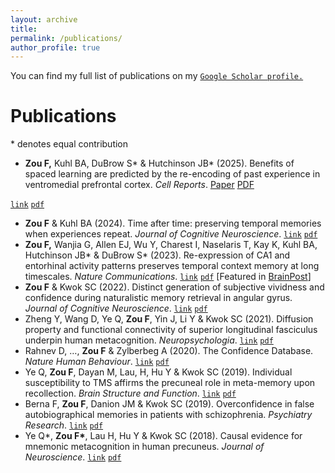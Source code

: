 ```yaml
---
layout: archive
title: 
permalink: /publications/
author_profile: true
---
```


<!-- Google tag (gtag.js) -->
<script async src="https://www.googletagmanager.com/gtag/js?id=G-DSE37TPFBZ"></script>
<script>
  window.dataLayer = window.dataLayer || [];
  function gtag(){dataLayer.push(arguments);}
  gtag('js', new Date());

  gtag('config', 'G-DSE37TPFBZ');
</script>

<!--{% if author.googlescholar %}
  You can also find my articles on <u><a href="{{author.googlescholar}}">my Google Scholar profile</a>.</u>
{% endif %}

{% include base_path %}

{% for post in site.publications reversed %}
  {% include archive-single.html %}
{% endfor %}-->

You can find my full list of publications on my [`Google Scholar profile.`](https://scholar.google.com/citations?user=dOQwWbAAAAAJ&hl=en)

Publications
=======
\* denotes equal contribution

<!--<h3 style="color: gray:;"> preprints </h3>


<h3 style="color: gray:;"> peer-reviewed </h3>-->
* **Zou F,** Kuhl BA, DuBrow S* & Hutchinson JB* (2025). Benefits of spaced learning are predicted by the re-encoding of past experience in ventromedial prefrontal cortex. *Cell Reports*.
<a href='https://doi.org/10.1016/j.celrep.2025.115232' class='btn btn--success'>Paper</a>
<a href='http://futingzou.github.io/files/CellRep2025.pdf' class='btn btn--info'>PDF</a>

[`link`](https://doi.org/10.1016/j.celrep.2025.115232) [`pdf`](http://futingzou.github.io/files/CellRep2025.pdf)
* **Zou F** & Kuhl BA (2024). Time after time: preserving temporal memories when experiences repeat. *Journal of Cognitive Neuroscience*. [`link`](https://doi.org/10.1162/jocn_a_02212) [`pdf`](http://futingzou.github.io/files/JoCN2024.pdf)
* **Zou F,** Wanjia G, Allen EJ, Wu Y, Charest I, Naselaris T, Kay K, Kuhl BA, Hutchinson JB* & DuBrow S* (2023). Re-expression of CA1 and entorhinal activity patterns preserves temporal context memory at long timescales. *Nature Communications*. [`link`](https://doi.org/10.1038/s41467-023-40100-8) [`pdf`](http://futingzou.github.io/files/NatComm2023.pdf) [Featured in [BrainPost](https://www.brainpost.co/weekly-brainpost/2023/7/25/how-does-the-hippocampus-preserve-memory-for-time)]
* **Zou F** & Kwok SC (2022). Distinct generation of subjective vividness and confidence during naturalistic memory retrieval in angular gyrus. *Journal of Cognitive Neuroscience*. [`link`](https://doi.org/10.1162/jocn_a_01838) [`pdf`](http://futingzou.github.io/files/JoCN2022.pdf) 
* Zheng Y, Wang D, Ye Q, **Zou F**, Yin J, Li Y & Kwok SC (2021). Diffusion property and functional connectivity of superior longitudinal fasciculus underpin human metacognition. *Neuropsychologia*. [`link`](https://www.sciencedirect.com/science/article/pii/S0028393221000981) [`pdf`](http://futingzou.github.io/files/Neuropsychologia_2021.pdf) 
* Rahnev D, …, **Zou F** & Zylberbeg A (2020). The Confidence Database. *Nature Human Behaviour*. [`link`](https://www.nature.com/articles/s41562-019-0813-1) [`pdf`](http://futingzou.github.io/files/NHB_2020.pdf)
* Ye Q, **Zou F**, Dayan M, Lau, H, Hu Y & Kwok SC (2019). Individual susceptibility to TMS affirms the precuneal role in meta-memory upon recollection. *Brain Structure and Function*. [`link`](https://link.springer.com/article/10.1007/s00429-019-01909-6) [`pdf`](http://futingzou.github.io/files/BSAF_2019.pdf)
* Berna F, **Zou F**, Danion JM & Kwok SC (2019). Overconfidence in false autobiographical memories in patients with schizophrenia. *Psychiatry Research*. [`link`](https://www.sciencedirect.com/science/article/pii/S0165178118321231) [`pdf`](http://futingzou.github.io/files/PsychiatryRes_2019.pdf)
* Ye Q\*, **Zou F\***, Lau H, Hu Y & Kwok SC (2018). Causal evidence for mnemonic metacognition in human precuneus. *Journal of Neuroscience*. [`link`](https://doi.org/10.1523/JNEUROSCI.0660-18.2018) [`pdf`](http://futingzou.github.io/files/JN_2018.pdf)

<!--
Selected Presentations
======
* **Zou F**, Naselaris T, Kay K, Kuhl BA, DuBrow S & Hutchinson JB (2022). Time-dependent contributions of hippocampus and vmPFC to distributed learning. *Society for Neuroscience, San Diego, CA, poster presentation*.
* **Zou F**, Allen E, Wu Y, Charest I, Naselaris T, Kay K, Hutchinson JB & DuBrow S (2021). Hippocampal and entorhinal pattern reinstatement mediates long-timescale temporal memory. *Context and Episodic Memory Symposium, Philadelphia, PA, poster presentation*.
* **Zou F**, Allen E, Wu Y, Charest I, Naselaris T, Kay K, Hutchinson JB & DuBrow S (2021). For the When: The Role of the Medial Temporal Lobe in Encoding Long-Timescale Temporal Information. *Cognitive Neuroscience Society Annual Meeting, virtual, poster presentation*.
-->
